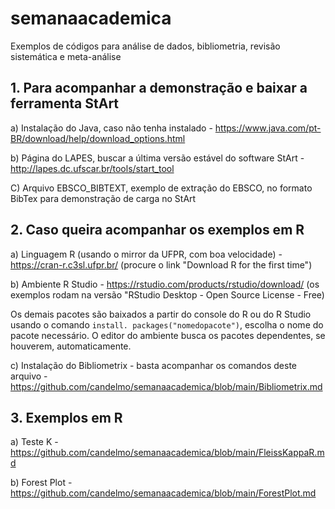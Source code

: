 # semanaacademica
 Exemplos de códigos para análise de dados, bibliometria, revisão sistemática e meta-análise

## 1. Para acompanhar a demonstração e baixar a ferramenta StArt

a) Instalação do Java, caso não tenha instalado - https://www.java.com/pt-BR/download/help/download_options.html

b) Página do LAPES, buscar a última versão estável do software StArt - http://lapes.dc.ufscar.br/tools/start_tool

C) Arquivo EBSCO_BIBTEXT, exemplo de extração do EBSCO, no formato BibTex para demonstração de carga no StArt

## 2. Caso queira acompanhar os exemplos em R

a) Linguagem R (usando o mirror da UFPR, com boa velocidade) - https://cran-r.c3sl.ufpr.br/ (procure o link "Download R for the first time")

b) Ambiente R Studio - https://rstudio.com/products/rstudio/download/ (os exemplos rodam na versão "RStudio Desktop - Open Source License - Free)

Os demais pacotes são baixados a partir do console do R ou do R Studio usando o comando `install. packages("nomedopacote")`, escolha o nome do pacote necessário. O editor do ambiente busca os pacotes dependentes, se houverem, automaticamente.

c) Instalação do Bibliometrix - basta acompanhar os comandos deste arquivo - https://github.com/candelmo/semanaacademica/blob/main/Bibliometrix.md

## 3. Exemplos em R

a) Teste K - https://github.com/candelmo/semanaacademica/blob/main/FleissKappaR.md

b) Forest Plot - https://github.com/candelmo/semanaacademica/blob/main/ForestPlot.md

